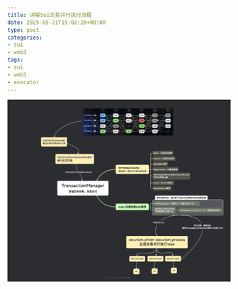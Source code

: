 ```yaml
---
title: 详解Sui交易并行执行流程
date: 2025-05-21T15:02:20+08:00
type: post
categories:
- sui
- web3
tags:
- sui
- web3
- executor
---
```


<img src="../assets/img/Sui-Transaction-Manager.jpg">


